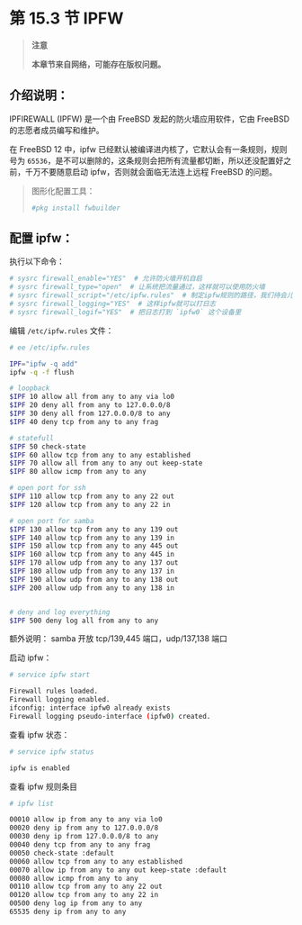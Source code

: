 # 第 15.3 节 IPFW

>**注意**
>
>**本章节来自网络，可能存在版权问题。**


## 介绍说明：

IPFIREWALL (IPFW) 是一个由 FreeBSD 发起的防火墙应用软件，它由 FreeBSD 的志愿者成员编写和维护。

在 FreeBSD 12 中，ipfw 已经默认被编译进内核了，它默认会有一条规则，规则号为 `65536`，是不可以删除的，这条规则会把所有流量都切断，所以还没配置好之前，千万不要随意启动 ipfw，否则就会面临无法连上远程 FreeBSD 的问题。

> 图形化配置工具：
>
> ```sh
> #pkg install fwbuilder
> ```

## 配置 ipfw：

执行以下命令：

```sh
# sysrc firewall_enable="YES"  # 允许防火墙开机自启
# sysrc firewall_type="open"  # 让系统把流量通过，这样就可以使用防火墙
# sysrc firewall_script="/etc/ipfw.rules"  # 制定ipfw规则的路径，我们待会儿在这里编辑规则
# sysrc firewall_logging="YES"  # 这样ipfw就可以打日志
# sysrc firewall_logif="YES"  # 把日志打到 `ipfw0` 这个设备里
```

编辑 `/etc/ipfw.rules` 文件：

```sh
# ee /etc/ipfw.rules

IPF="ipfw -q add"
ipfw -q -f flush

# loopback
$IPF 10 allow all from any to any via lo0
$IPF 20 deny all from any to 127.0.0.0/8
$IPF 30 deny all from 127.0.0.0/8 to any
$IPF 40 deny tcp from any to any frag

# statefull
$IPF 50 check-state
$IPF 60 allow tcp from any to any established
$IPF 70 allow all from any to any out keep-state
$IPF 80 allow icmp from any to any

# open port for ssh
$IPF 110 allow tcp from any to any 22 out
$IPF 120 allow tcp from any to any 22 in

# open port for samba
$IPF 130 allow tcp from any to any 139 out
$IPF 140 allow tcp from any to any 139 in
$IPF 150 allow tcp from any to any 445 out
$IPF 160 allow tcp from any to any 445 in
$IPF 170 allow udp from any to any 137 out
$IPF 180 allow udp from any to any 137 in
$IPF 190 allow udp from any to any 138 out
$IPF 200 allow udp from any to any 138 in


# deny and log everything
$IPF 500 deny log all from any to any
```

额外说明： samba 开放 tcp/139,445 端口，udp/137,138 端口

启动 ipfw：

```sh
# service ipfw start

Firewall rules loaded.
Firewall logging enabled.
ifconfig: interface ipfw0 already exists
Firewall logging pseudo-interface (ipfw0) created.
```

查看 ipfw 状态：

```sh
# service ipfw status

ipfw is enabled
```

查看 ipfw 规则条目

```sh
# ipfw list

00010 allow ip from any to any via lo0
00020 deny ip from any to 127.0.0.0/8
00030 deny ip from 127.0.0.0/8 to any
00040 deny tcp from any to any frag
00050 check-state :default
00060 allow tcp from any to any established
00070 allow ip from any to any out keep-state :default
00080 allow icmp from any to any
00110 allow tcp from any to any 22 out
00120 allow tcp from any to any 22 in
00500 deny log ip from any to any
65535 deny ip from any to any
```

